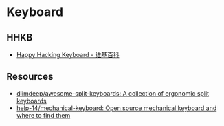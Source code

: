 # Keyboard

## HHKB

- [Happy Hacking Keyboard - 维基百科](https://zh.wikipedia.org/wiki/Happy_Hacking_Keyboard)

## Resources

- [diimdeep/awesome-split-keyboards: A collection of ergonomic split keyboards](https://github.com/diimdeep/awesome-split-keyboards)
- [help-14/mechanical-keyboard: Open source mechanical keyboard and where to find them](https://github.com/help-14/mechanical-keyboard)
